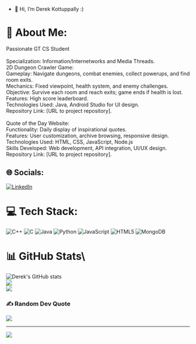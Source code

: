 - 👋 Hi, I’m Derek Kottuppally :)
# 💫 About Me:
Passionate GT CS Student<br><br>Specialization: Information/Internetworks and Media Threads.<br>2D Dungeon Crawler Game:<br>Gameplay: Navigate dungeons, combat enemies, collect powerups, and find room exits.<br>Mechanics: Fixed viewpoint, health system, and enemy challenges.<br>Objective: Survive each room and reach exits; game ends if health is lost.<br>Features: High score leaderboard.<br>Technologies Used: Java, Android Studio for UI design.<br>Repository Link: [URL to project repository].<br><br>Quote of the Day Website:<br>Functionality: Daily display of inspirational quotes.<br>Features: User customization, archive browsing, responsive design.<br>Technologies Used: HTML, CSS, JavaScript, Node.js<br>Skills Developed: Web development, API integration, UI/UX design.<br>Repository Link: [URL to project repository].


## 🌐 Socials:
[![LinkedIn](https://img.shields.io/badge/LinkedIn-%230077B5.svg?logo=linkedin&logoColor=white)](https://linkedin.com/in/Derek-Kottuppally) 

# 💻 Tech Stack:
![C++](https://img.shields.io/badge/c++-%2300599C.svg?style=for-the-badge&logo=c%2B%2B&logoColor=white) ![C](https://img.shields.io/badge/c-%2300599C.svg?style=for-the-badge&logo=c&logoColor=white) ![Java](https://img.shields.io/badge/java-%23ED8B00.svg?style=for-the-badge&logo=openjdk&logoColor=white) ![Python](https://img.shields.io/badge/python-3670A0?style=for-the-badge&logo=python&logoColor=ffdd54) ![JavaScript](https://img.shields.io/badge/javascript-%23323330.svg?style=for-the-badge&logo=javascript&logoColor=%23F7DF1E) ![HTML5](https://img.shields.io/badge/html5-%23E34F26.svg?style=for-the-badge&logo=html5&logoColor=white) ![MongoDB](https://img.shields.io/badge/MongoDB-%234ea94b.svg?style=for-the-badge&logo=mongodb&logoColor=white)
# 📊 GitHub Stats\

![Derek's GitHub stats](https://github-readme-stats.vercel.app/api?username=Dkottuppally1&theme=gruvbox&hide_border=false&include_all_commits=true&count_private=true)<br/>
![](https://github-readme-streak-stats.herokuapp.com/?user=Dkottuppally1&theme=gruvbox&hide_border=false)<br/>
![](https://github-readme-stats.vercel.app/api/top-langs/?username=Dkottuppally1&theme=gruvbox&hide_border=false&include_all_commits=true&count_private=true&layout=compact)

### ✍️ Random Dev Quote
![](https://quotes-github-readme.vercel.app/api?type=horizontal&theme=radical)

---
[![](https://visitcount.itsvg.in/api?id=Dkottuppally1&icon=0&color=0)](https://visitcount.itsvg.in)

<!-- Proudly created with GPRM ( https://gprm.itsvg.in ) -->
